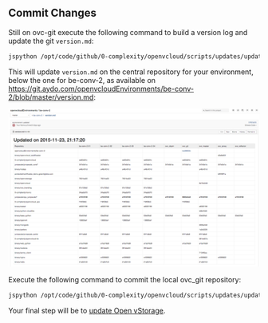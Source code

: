 ## Commit Changes

Still on ovc-git execute the following command to build a version log and update the git `version.md`:
```bash
jspython /opt/code/github/0-complexity/openvcloud/scripts/updates/update-ays.py --report
```

This will update `version.md` on the central repository for your environment, below the one for be-conv-2, as available on https://git.aydo.com/openvcloudEnvironments/be-conv-2/blob/master/version.md:

![](version.png)

Execute the following command to commit the local ovc_git repository:
```bash
jspython /opt/code/github/0-complexity/openvcloud/scripts/updates/update-ays.py --commit
```

Your final step will be to [update Open vStorage](../OVS/update_ovs.md).